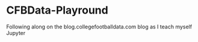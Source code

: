 # CFBData-Playround
Following along on the blog.collegefootballdata.com blog as I teach myself Jupyter
